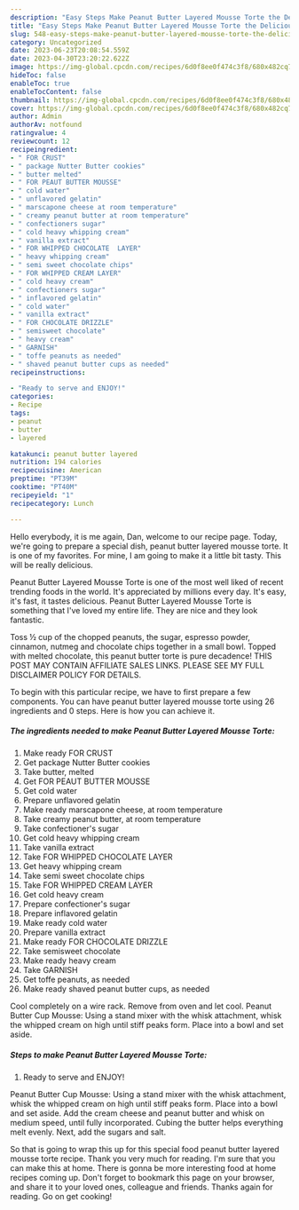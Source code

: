 ```yaml
---
description: "Easy Steps Make Peanut Butter Layered Mousse Torte the Delicious}"
title: "Easy Steps Make Peanut Butter Layered Mousse Torte the Delicious}"
slug: 548-easy-steps-make-peanut-butter-layered-mousse-torte-the-delicious
category: Uncategorized
date: 2023-06-23T20:08:54.559Z
date: 2023-04-30T23:20:22.622Z
image: https://img-global.cpcdn.com/recipes/6d0f8ee0f474c3f8/680x482cq70/peanut-butter-layered-mousse-torte-recipe-main-photo.jpg
hideToc: false
enableToc: true
enableTocContent: false
thumbnail: https://img-global.cpcdn.com/recipes/6d0f8ee0f474c3f8/680x482cq70/peanut-butter-layered-mousse-torte-recipe-main-photo.jpg
cover: https://img-global.cpcdn.com/recipes/6d0f8ee0f474c3f8/680x482cq70/peanut-butter-layered-mousse-torte-recipe-main-photo.jpg
author: Admin
authorAv: notfound
ratingvalue: 4
reviewcount: 12
recipeingredient:
- " FOR CRUST"
- " package Nutter Butter cookies"
- " butter melted"
- " FOR PEAUT BUTTER MOUSSE"
- " cold water"
- " unflavored gelatin"
- " marscapone cheese at room temperature"
- " creamy peanut butter at room temperature"
- " confectioners sugar"
- " cold heavy whipping cream"
- " vanilla extract"
- " FOR WHIPPED CHOCOLATE  LAYER"
- " heavy whipping cream"
- " semi sweet chocolate chips"
- " FOR WHIPPED CREAM LAYER"
- " cold heavy cream"
- " confectioners sugar"
- " inflavored gelatin"
- " cold water"
- " vanilla extract"
- " FOR CHOCOLATE DRIZZLE"
- " semisweet chocolate"
- " heavy cream"
- " GARNISH"
- " toffe peanuts as needed"
- " shaved peanut butter cups as needed"
recipeinstructions:

- "Ready to serve and ENJOY!"
categories:
- Recipe
tags:
- peanut
- butter
- layered

katakunci: peanut butter layered 
nutrition: 194 calories
recipecuisine: American
preptime: "PT39M"
cooktime: "PT40M"
recipeyield: "1"
recipecategory: Lunch

---
```



Hello everybody, it is me again, Dan, welcome to our recipe page. Today, we're going to prepare a special dish, peanut butter layered mousse torte. It is one of my favorites. For mine, I am going to make it a little bit tasty. This will be really delicious.

Peanut Butter Layered Mousse Torte is one of the most well liked of recent trending foods in the world. It's appreciated by millions every day. It's easy, it's fast, it tastes delicious. Peanut Butter Layered Mousse Torte is something that I've loved my entire life. They are nice and they look fantastic.

Toss ½ cup of the chopped peanuts, the sugar, espresso powder, cinnamon, nutmeg and chocolate chips together in a small bowl. Topped with melted chocolate, this peanut butter torte is pure decadence! THIS POST MAY CONTAIN AFFILIATE SALES LINKS. PLEASE SEE MY FULL DISCLAIMER POLICY FOR DETAILS.


To begin with this particular recipe, we have to first prepare a few components. You can have peanut butter layered mousse torte using 26 ingredients and 0 steps. Here is how you can achieve it.

<!--inarticleads1-->

##### The ingredients needed to make Peanut Butter Layered Mousse Torte:

1. Make ready  FOR CRUST
1. Get  package Nutter Butter cookies
1. Take  butter, melted
1. Get  FOR PEAUT BUTTER MOUSSE
1. Get  cold water
1. Prepare  unflavored gelatin
1. Make ready  marscapone cheese, at room temperature
1. Take  creamy peanut butter, at room temperature
1. Take  confectioner&#39;s sugar
1. Get  cold heavy whipping cream
1. Take  vanilla extract
1. Take  FOR WHIPPED CHOCOLATE  LAYER
1. Get  heavy whipping cream
1. Take  semi sweet chocolate chips
1. Take  FOR WHIPPED CREAM LAYER
1. Get  cold heavy cream
1. Prepare  confectioner&#39;s sugar
1. Prepare  inflavored gelatin
1. Make ready  cold water
1. Prepare  vanilla extract
1. Make ready  FOR CHOCOLATE DRIZZLE
1. Take  semisweet chocolate
1. Make ready  heavy cream
1. Take  GARNISH
1. Get  toffe peanuts, as needed
1. Make ready  shaved peanut butter cups, as needed


Cool completely on a wire rack. Remove from oven and let cool. Peanut Butter Cup Mousse: Using a stand mixer with the whisk attachment, whisk the whipped cream on high until stiff peaks form. Place into a bowl and set aside. 

<!--inarticleads2-->

##### Steps to make Peanut Butter Layered Mousse Torte:


1. Ready to serve and ENJOY!

Peanut Butter Cup Mousse: Using a stand mixer with the whisk attachment, whisk the whipped cream on high until stiff peaks form. Place into a bowl and set aside. Add the cream cheese and peanut butter and whisk on medium speed, until fully incorporated. Cubing the butter helps everything melt evenly. Next, add the sugars and salt. 

So that is going to wrap this up for this special food peanut butter layered mousse torte recipe. Thank you very much for reading. I'm sure that you can make this at home. There is gonna be more interesting food at home recipes coming up. Don't forget to bookmark this page on your browser, and share it to your loved ones, colleague and friends. Thanks again for reading. Go on get cooking!
